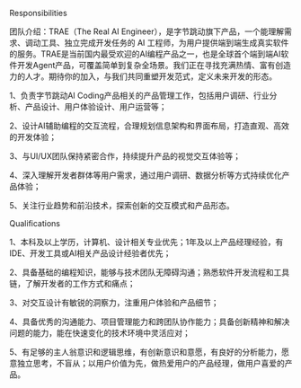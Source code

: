 Responsibilities

团队介绍：TRAE（The Real AI Engineer），是字节跳动旗下产品，一个能理解需求、调动工具、独立完成开发任务的 AI 工程师，为用户提供端到端生成真实软件的服务。TRAE是当前国内最受欢迎的AI编程产品之一，也是全球首个端到端AI软件开发Agent产品，可覆盖简单到复杂全场景。我们正在寻找充满热情、富有创造力的人才。期待你的加入，与我们共同重塑开发范式，定义未来开发的形态。



1、负责字节跳动AI Coding产品相关的产品管理工作，包括用户调研、行业分析、产品设计、用户体验设计、用户运营等；

2、设计AI辅助编程的交互流程，合理规划信息架构和界面布局，打造直观、高效的开发体验；

3、与UI/UX团队保持紧密合作，持续提升产品的视觉交互体验等；

4、深入理解开发者群体等用户需求，通过用户调研、数据分析等方式持续优化产品体验；

5、关注行业趋势和前沿技术，探索创新的交互模式和产品形态。

Qualifications

1、本科及以上学历，计算机、设计相关专业优先；1年及以上产品经理经验，有IDE、开发工具或AI相关产品设计经验者优先；

2、具备基础的编程知识，能够与技术团队无障碍沟通；熟悉软件开发流程和工具链，了解开发者的工作方式和痛点；

3、对交互设计有敏锐的洞察力，注重用户体验和产品细节；

4、具备优秀的沟通能力、项目管理能力和跨团队协作能力；具备创新精神和解决问题的能力，能在快速变化的技术环境中灵活应对；

5、有足够的主人翁意识和逻辑思维，有创新意识和意愿，有良好的分析能力，愿意独立思考，不盲从；以用户价值为先，做热爱用户的产品经理，做用户喜爱的产品。